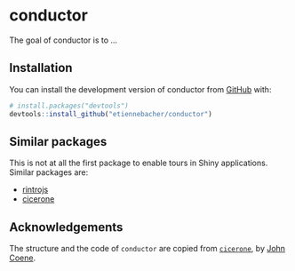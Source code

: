 
# conductor

<!-- badges: start -->
<!-- badges: end -->

The goal of conductor is to ...

## Installation

You can install the development version of conductor from [GitHub](https://github.com/) with:

``` r
# install.packages("devtools")
devtools::install_github("etiennebacher/conductor")
```

## Similar packages

This is not at all the first package to enable tours in Shiny applications. Similar packages are:

* [rintrojs]()
* [cicerone]()

## Acknowledgements

The structure and the code of `conductor` are copied from [`cicerone`](), by [John Coene]().

